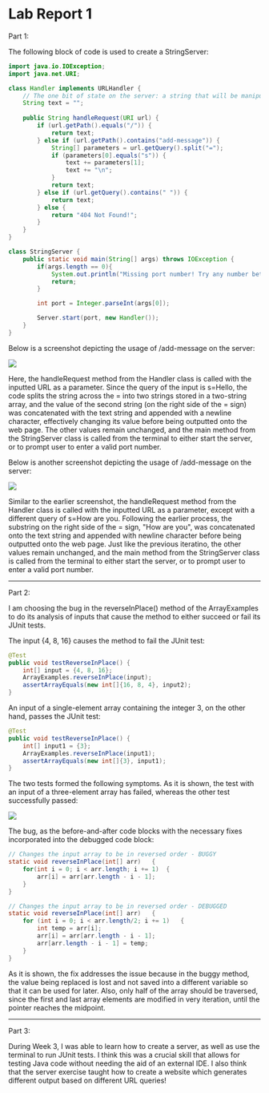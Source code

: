 # **Lab Report 1**

Part 1:

The following block of code is used to create a StringServer:

```java
import java.io.IOException;
import java.net.URI;

class Handler implements URLHandler {
    // The one bit of state on the server: a string that will be manipulated by various requests.
    String text = "";
    
    public String handleRequest(URI url) {
        if (url.getPath().equals("/")) {
            return text;
        } else if (url.getPath().contains("add-message")) {
            String[] parameters = url.getQuery().split("=");
            if (parameters[0].equals("s")) {
                text += parameters[1];
                text += "\n";
            }
            return text;
        } else if (url.getQuery().contains(" ")) {
            return text;
        } else {
            return "404 Not Found!";
        }
    }
}

class StringServer {
    public static void main(String[] args) throws IOException {
        if(args.length == 0){
            System.out.println("Missing port number! Try any number between 1024 to 49151");
            return;
        }

        int port = Integer.parseInt(args[0]);

        Server.start(port, new Handler());
    }
}
```

Below is a screenshot depicting the usage of /add-message on the server:

![](Lab2Screenshot1.png)

Here, the handleRequest method from the Handler class is called with the inputted URL as a parameter. Since the query of the input is s=Hello, the code splits the string across the = into two strings stored in a two-string array, and the value of the second string (on the right side of the = sign) was concatenated with the text string and appended with a newline character, effectively changing its value before being outputted onto the web page. The other values remain unchanged, and the main method from the StringServer class is called from the terminal to either start the server, or to prompt user to enter a valid port number.

Below is another screenshot depicting the usage of /add-message on the server:

![](Lab2Screenshot2.png)

Similar to the earlier screenshot, the handleRequest method from the Handler class is called with the inputted URL as a parameter, except with a different query of s=How are you. Following the earlier process, the substring on the right side of the = sign, "How are you", was concatenated onto the text string and appended with newline character before being outputted onto the web page. Just like the previous iteratino, the other values remain unchanged, and the main method from the StringServer class is called from the terminal to either start the server, or to prompt user to enter a valid port number.

---
Part 2:

I am choosing the bug in the reverseInPlace() method of the ArrayExamples to do its analysis of inputs that cause the method to either succeed or fail its JUnit tests.

The input {4, 8, 16} causes the method to fail the JUnit test:

```java
@Test
public void testReverseInPlace() {
    int[] input = {4, 8, 16};
    ArrayExamples.reverseInPlace(input);
    assertArrayEquals(new int[]{16, 8, 4}, input2);
}
```

An input of a single-element array containing the integer 3, on the other hand, passes the JUnit test:

```java
@Test
public void testReverseInPlace() {
    int[] input1 = {3};
    ArrayExamples.reverseInPlace(input1);
    assertArrayEquals(new int[]{3}, input1);
}
```

The two tests formed the following symptoms. As it is shown, the test with an input of a three-element array has failed, whereas the other test successfully passed:

![](Lab2Screenshot3.png)

The bug, as the before-and-after code blocks with the necessary fixes incorporated into the debugged code block:

```java
// Changes the input array to be in reversed order - BUGGY
static void reverseInPlace(int[] arr)   {
    for(int i = 0; i < arr.length; i += 1)  {
        arr[i] = arr[arr.length - i - 1];
    }
}

// Changes the input array to be in reversed order - DEBUGGED
static void reverseInPlace(int[] arr)   {
    for (int i = 0; i < arr.length/2; i += 1)   {
        int temp = arr[i];
        arr[i] = arr[arr.length - i - 1];
        arr[arr.length - i - 1] = temp;
    }
}
```

As it is shown, the fix addresses the issue because in the buggy method, the value being replaced is lost and not saved into a different variable so that it can be used for later. Also, only half of the array should be traversed, since the first and last array elements are modified in very iteration, until the pointer reaches the midpoint.

---
Part 3:

During Week 3, I was able to learn how to create a server, as well as use the terminal to run JUnit tests. I think this was a crucial skill that allows for testing Java code without needing the aid of an external IDE. I also think that the server exercise taught how to create a website which generates different output based on different URL queries!